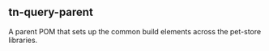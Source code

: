 ## tn-query-parent

A parent POM that sets up the common build elements across the pet-store libraries.